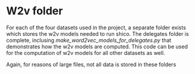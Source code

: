 # W2v folder

For each of the four datasets used in the project, a separate folder exists which stores the w2v models needed to run shico. The delegates folder is complete, inclusing
*make_word2vec_models_for_delegates.py* that demonstrates how the w2v models are computed. This code can be used for the computation of w2v models for all other datasets as well.

Again, for reasons of large files, not all data is stored in these folders

